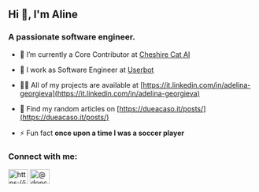 <h2 align="left">Hi 👋, I'm Aline</h2>
<h3 align="left">A passionate software engineer.</h3>

- 🔭 I’m currently a Core Contributor at [Cheshire Cat AI](https://github.com/cheshire-cat-ai)

- 👯 I work as Software Engineer at [Userbot](https://userbot.ai)

- 👨‍💻 All of my projects are available at [https://it.linkedin.com/in/adelina-georgieva](https://it.linkedin.com/in/adelina-georgieva)

- 📝 Find my random articles on [https://dueacaso.it/posts/](https://dueacaso.it/posts/)

- ⚡ Fun fact **once upon a time I was a soccer player**

<h3 align="left">Connect with me:</h3>
<p align="left">
<a href="https://linkedin.com/in/https://it.linkedin.com/in/adelina-georgieva" target="blank"><img align="center" src="https://raw.githubusercontent.com/rahuldkjain/github-profile-readme-generator/master/src/images/icons/Social/linked-in-alt.svg" alt="https://it.linkedin.com/in/adelina-georgieva" height="30" width="40" /></a>
<a href="https://www.hackerrank.com/@doncheva_adelina" target="blank"><img align="center" src="https://raw.githubusercontent.com/rahuldkjain/github-profile-readme-generator/master/src/images/icons/Social/hackerrank.svg" alt="@doncheva_adelina" height="30" width="40" /></a>
</p>
